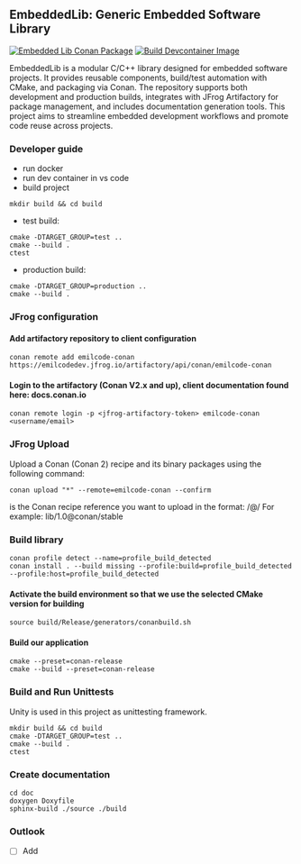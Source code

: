 ## EmbeddedLib: Generic Embedded Software Library
[![Embedded Lib Conan Package](https://github.com/emilcode-dev/embedded-lib/actions/workflows/publish-package.yml/badge.svg)](https://github.com/emilcode-dev/embedded-lib/actions/workflows/publish-package.yml)
[![Build Devcontainer Image](https://github.com/emilcode-dev/embedded-lib/actions/workflows/devcontainer.yml/badge.svg)](https://github.com/emilcode-dev/embedded-lib/actions/workflows/devcontainer.yml)

EmbeddedLib is a modular C/C++ library designed for embedded software projects. It provides reusable components, build/test automation with CMake, and packaging via Conan. The repository supports both development and production builds, integrates with JFrog Artifactory for package management, and includes documentation generation tools. This project aims to streamline embedded development workflows and promote code reuse across projects.

### Developer guide

* run docker
* run dev container in vs code
* build project

```
mkdir build && cd build
```

- test build:

```
cmake -DTARGET_GROUP=test .. 
cmake --build .
ctest
```

- production build:

```
cmake -DTARGET_GROUP=production ..
cmake --build .
```

### JFrog configuration 
<jfrog-artifactory-token>

#### Add artifactory repository to client configuration
```
conan remote add emilcode-conan https://emilcodedev.jfrog.io/artifactory/api/conan/emilcode-conan
```

#### Login to the artifactory (Conan V2.x and up), client documentation found here: docs.conan.io

```
conan remote login -p <jfrog-artifactory-token> emilcode-conan <username/email>
```

### JFrog Upload
Upload a Conan (Conan 2) recipe and its binary packages using the following command:

```
conan upload "*" --remote=emilcode-conan --confirm
```

<RECIPE> is the Conan recipe reference you want to upload in the format: <NAME>/<VERSION>@<USER>/<CHANNEL>
For example: lib/1.0@conan/stable


### Build library

```
conan profile detect --name=profile_build_detected
conan install . --build missing --profile:build=profile_build_detected --profile:host=profile_build_detected 
```

#### Activate the build environment so that we use the selected CMake version for building

```
source build/Release/generators/conanbuild.sh
```

#### Build our application

```
cmake --preset=conan-release
cmake --build --preset=conan-release
```

### Build and Run Unittests

Unity is used in this project as unittesting framework.

```
mkdir build && cd build
cmake -DTARGET_GROUP=test ..
cmake --build .
ctest
```

### Create documentation

```
cd doc
doxygen Doxyfile
sphinx-build ./source ./build
```

### Outlook

- [ ] Add 